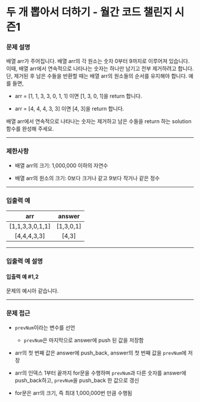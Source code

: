 # 두 개 뽑아서 더하기 - 월간 코드 챌린지 시즌1

### 문제 설명

배열 arr가 주어집니다. 배열 arr의 각 원소는 숫자 0부터 9까지로 이루어져 있습니다. 이때, 배열 arr에서 연속적으로 나타나는 숫자는 하나만 남기고 전부 제거하려고 합니다. 단, 제거된 후 남은 수들을 반환할 때는 배열 arr의 원소들의 순서를 유지해야 합니다. 예를 들면,

  - arr = [1, 1, 3, 3, 0, 1, 1] 이면 [1, 3, 0, 1]을 return 합니다.

  - arr = [4, 4, 4, 3, 3] 이면 [4, 3]을 return 합니다.

배열 arr에서 연속적으로 나타나는 숫자는 제거하고 남은 수들을 return 하는 solution 함수를 완성해 주세요.

---

### 제한사항

  - 배열 arr의 크기: 1,000,000 이하의 자연수

  - 배열 arr의 원소의 크기: 0보다 크거나 같고 9보다 작거나 같은 정수

---

### 입출력 예

| arr | answer |
|:----:|:----:|
| [1,1,3,3,0,1,1] | [1,3,0,1] |
| [4,4,4,3,3] | [4,3] |

---

### 입출력 예 설명

#### 입출력 예 #1,2

문제의 예시아 같습니다.

---

### 문제 접근

  - `prevNum`이라는 변수를 선언

    - `prevNum`은 마지막으로 answer에 push 된 값을 저장함

  - arr의 첫 번째 값은 answer에 push_back, answer의 첫 번째 값을 `prevNum`에 저장

  - arr의 인덱스 1부터 끝까지 for문을 수행하며 `prevNum`과 다른 숫자를 answer에 push_back하고, `prevNum`을 push_back 한 값으로 갱신

  - for문은 arr의 크기, 즉 최대 1,000,000번 만큼 수행됨